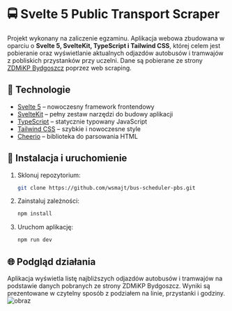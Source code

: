 # 🚍 Svelte 5 Public Transport Scraper

Projekt wykonany na zaliczenie egzaminu. Aplikacja webowa zbudowana w oparciu o **Svelte 5, SvelteKit, TypeScript i Tailwind CSS**, której celem jest pobieranie oraz wyświetlanie aktualnych odjazdów autobusów i tramwajów z pobliskich przystanków przy uczelni. Dane są pobierane ze strony [ZDMiKP Bydgoszcz](http://odjazdy.zdmikp.bydgoszcz.pl/) poprzez web scraping.

## 💪 Technologie

- [Svelte 5](https://svelte.dev/) – nowoczesny framework frontendowy
- [SvelteKit](https://kit.svelte.dev/) – pełny zestaw narzędzi do budowy aplikacji
- [TypeScript](https://www.typescriptlang.org/) – statycznie typowany JavaScript
- [Tailwind CSS](https://tailwindcss.com/) – szybkie i nowoczesne style
- [Cheerio](https://cheerio.js.org/) – biblioteka do parsowania HTML

## 🔧 Instalacja i uruchomienie

1. Sklonuj repozytorium:
   ```sh
   git clone https://github.com/wsmajt/bus-scheduler-pbs.git
   ```

2. Zainstaluj zależności:
   ```sh
   npm install
   ```

3. Uruchom aplikację:
   ```sh
   npm run dev
   ```

## 🌐 Podgląd działania

Aplikacja wyświetla listę najbliższych odjazdów autobusów i tramwajów na podstawie danych pobranych ze strony ZDMiKP Bydgoszcz. Wyniki są prezentowane w czytelny sposób z podziałem na linie, przystanki i godziny.
![obraz](https://github.com/user-attachments/assets/c869adfe-fa8a-4b9a-bb78-85fc9ad60813)
